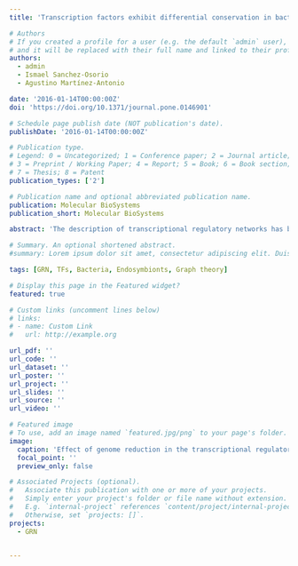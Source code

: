 ```yaml
---
title: 'Transcription factors exhibit differential conservation in bacteria with reduced genomes'

# Authors
# If you created a profile for a user (e.g. the default `admin` user), write the username (folder name) here
# and it will be replaced with their full name and linked to their profile.
authors:
  - admin
  - Ismael Sanchez-Osorio
  - Agustino Martínez-Antonio

date: '2016-01-14T00:00:00Z'
doi: 'https://doi.org/10.1371/journal.pone.0146901'

# Schedule page publish date (NOT publication's date).
publishDate: '2016-01-14T00:00:00Z'

# Publication type.
# Legend: 0 = Uncategorized; 1 = Conference paper; 2 = Journal article;
# 3 = Preprint / Working Paper; 4 = Report; 5 = Book; 6 = Book section;
# 7 = Thesis; 8 = Patent
publication_types: ['2']

# Publication name and optional abbreviated publication name.
publication: Molecular BioSystems
publication_short: Molecular BioSystems

abstract: 'The description of transcriptional regulatory networks has been pivotal in the understanding of operating principles under which organisms respond and adapt to varying conditions. While the study of the topology and dynamics of these networks has been the subject of considerable work, the investigation of the evolution of their topology, as a result of the adaptation of organisms to different environmental conditions, has received little attention. In this work, we study the evolution of transcriptional regulatory networks in bacteria from a genome reduction perspective, which manifests itself as the loss of genes at different degrees. We used the transcriptional regulatory network of Escherichia coli as a reference to compare 113 smaller, phylogenetically-related γ-proteobacteria, including 19 genomes of symbionts. We found that the type of regulatory action exerted by transcription factors, as genomes get progressively smaller, correlates well with their degree of conservation, with dual regulators being more conserved than repressors and activators in conditions of extreme reduction. In addition, we found that the preponderant conservation of dual regulators might be due to their role as both global regulators and nucleoid-associated proteins. We summarize our results in a conceptual model of how each TF type is gradually lost as genomes become smaller and give a rationale for the order in which this phenomenon occurs.'

# Summary. An optional shortened abstract.
#summary: Lorem ipsum dolor sit amet, consectetur adipiscing elit. Duis posuere tellus ac convallis placerat. Proin tincidunt magna sed ex sollicitudin condimentum.

tags: [GRN, TFs, Bacteria, Endosymbionts, Graph theory]

# Display this page in the Featured widget?
featured: true

# Custom links (uncomment lines below)
# links:
# - name: Custom Link
#   url: http://example.org

url_pdf: ''
url_code: ''
url_dataset: ''
url_poster: ''
url_project: ''
url_slides: ''
url_source: ''
url_video: ''

# Featured image
# To use, add an image named `featured.jpg/png` to your page's folder.
image:
  caption: 'Effect of genome reduction in the transcriptional regulatory network'
  focal_point: ''
  preview_only: false

# Associated Projects (optional).
#   Associate this publication with one or more of your projects.
#   Simply enter your project's folder or file name without extension.
#   E.g. `internal-project` references `content/project/internal-project/index.md`.
#   Otherwise, set `projects: []`.
projects:
  - GRN


---
```


